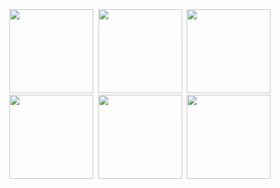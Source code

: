<div align="center">
  <img src="assets/Output/GetStartedScreen.PNG" width="150" style="margin-right: 5px;">
  <img src="assets/Output/Signup.jpeg" width="150" style="margin-right: 5px;">
  <img src="assets/Output/Dashboard.jpeg" width="150" style="margin-right: 5px;">
  <img src="assets/Output/Cart.jpeg" width="150" style="margin-right: 5px;">
  <img src="assets/Output/Payment.jpeg" width="150" style="margin-right: 5px;">
  <img src="assets/Output/Account.jpeg" width="150" style="margin-right: 5px;">

</div>
